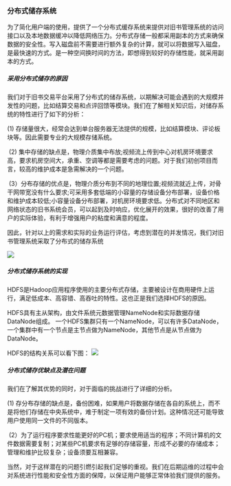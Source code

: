 ### 分布式储存系统

为了简化用户端的使用，提供了一个分布式缓存系统来提供对旧书管理系统的访问接口以及本地数据缓冲以降低网络压力。分布式存储一般都采用副本的方式来确保数据的安全性。写入磁盘前不需要进行额外复杂的计算，就可以将数据写入磁盘，是最快速的方式。是一种空间换时间的方法，即想得到较好的存储性能，就采用副本的方式。

##### 采用分布式储存的原因

我们对于旧书交易平台采用了分布式的储存系统，以期解决可能会遇到的大规模并发性的问题，比如结算交易和点评回馈等模块。我们在了解相关知识后，对储存系统的特性进行了如下的分析：

  (1) 存储量很大，经常会达到单台服务器无法提供的规模，比如结算模块、评论板块等。因此需要专业的大规模存储系统。 
  
  (2) 集中存储的缺点是，物理介质集中布放;视频流上传到中心对机房环境要求高，要求机房空间大，承重、空调等都是需要考虑的问题。对于我们初创项目而言，较高的维护成本是急需解决的一个问题。
  
  (3）分布存储的优点是，物理介质分布到不同的地理位置;视频流就近上传，对骨干网带宽没有什么要求;可采用多套低端的小容量的存储设备分布部署，设备价格和维护成本较低;小容量设备分布部署，对机房环境要求低。分布式对不同地区和网络状态的旧书系统会员，可以起到及时响应，优化展开的效果，很好的改善了用户的实际体验，有利于增强用户的粘度和满意的程度。

因此，针对以上的需求和实际的业务运行评估，考虑到潜在的并发情况，我们对旧书管理系统采取了分布式的储存系统

![](https://github.com/Topologies/learnbook/blob/master/Picture/%E5%88%86%E5%B8%83%E5%BC%8F%E5%82%A8%E5%AD%98%E7%B3%BB%E7%BB%9F.jpg)

##### 分布式储存系统的实现

HDFS是Hadoop应用程序使用的主要分布式存储，主要被设计在商用硬件上运行，满足低成本、高容错、高吞吐的特性。这也正是我们选择HDFS的原因。

HDFS具有主从架构，由文件系统元数据管理NameNode和实际数据存储DataNode组成。 一个HDFS集群只有一个NameNode，可以有许多DataNode，一个集群中有一个节点是主节点做为NameNode，其他节点是从节点做为DataNode。

HDFS的结构关系可以看下图：
![](https://github.com/Topologies/learnbook/blob/master/Picture/HDFS.png)

##### 分布式储存优缺点及潜在问题
 
我们在了解其优势的同时，对于面临的挑战进行了详细的分析。

  (1) 存分布存储的缺点是，备份困难，如果用户将数据存储在各自的系统上，而不是将他们存储在中央系统中，难于制定一项有效的备份计划。这种情况还可能导致用户使用同一文件的不同版本。
  
  (2）为了运行程序要求性能更好的PC机；要求使用适当的程序；不同计算机的文件数据需要复制；对某些PC机要求有足够的存储容量，形成不必要的存储成本；管理和维护比较复杂；设备须要互相兼容。
 
  当然，对于这样潜在的问题引燃引起我们足够的重视。我们在后期运维的过程中会对系统进行性能和安全性方面的保障，以保证用户能够正常体验我们提供的服务。
  


